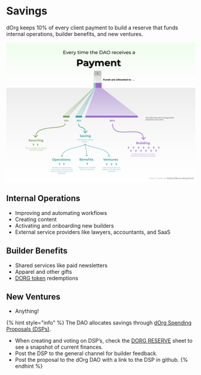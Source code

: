 # Savings

dOrg keeps 10% of every client payment to build a reserve that funds internal operations, builder benefits, and new ventures.

![](../.gitbook/assets/value-flow%20%281%29%20%281%29.png)

## Internal Operations

* Improving and automating workflows
* Creating content
* Activating and onboarding new builders
* External service providers like lawyers, accountants, and SaaS

## Builder Benefits

* Shared services like paid newsletters
* Apparel and other gifts
* [DORG token](rep-and-tokens.md#dorg-tokens) redemptions

## New Ventures

* Anything!

{% hint style="info" %}
The DAO allocates savings through [dOrg Spending Proposals \(DSPs\)](https://github.com/dOrgTech/Ops/tree/master/proposals).

* When creating and voting on DSP’s, check the [DORG RESERVE](https://docs.google.com/spreadsheets/d/1mwYhzTNXSytzVtACZLu1V_EVTfjPKhGfHu-KhnBFESk/edit#gid=846347915) sheet to see a snapshot of current finances.
* Post the DSP to the general channel for builder feedback.
* Post the proposal to the dOrg DAO with a link to the DSP in github.
{% endhint %}

